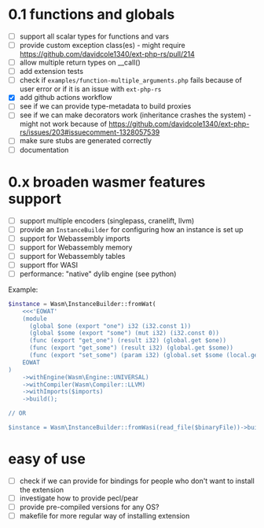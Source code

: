 # 0.1 functions and globals

- [ ] support all scalar types for functions and vars
- [ ] provide custom exception class(es) - might require https://github.com/davidcole1340/ext-php-rs/pull/214
- [ ] allow multiple return types on __call()
- [ ] add extension tests
- [ ] check if `examples/function-multiple_arguments.php` fails because of user error or if it is an issue with `ext-php-rs`
- [x] add github actions workflow
- [ ] see if we can provide type-metadata to build proxies
- [ ] see if we can make decorators work (inheritance crashes the system) - might not work because of https://github.com/davidcole1340/ext-php-rs/issues/203#issuecomment-1328057539
- [ ] make sure stubs are generated correctly 
- [ ] documentation 

# 0.x broaden wasmer features support

- [ ] support multiple encoders (singlepass, cranelift, llvm)
- [ ] provide an `InstanceBuilder` for configuring how an instance is set up
- [ ] support for Webassembly imports
- [ ] support for Webassembly memory
- [ ] support for Webassembly tables
- [ ] support ffor WASI
- [ ] performance: "native" dylib engine (see python)

Example:

```php
$instance = Wasm\InstanceBuilder::fromWat(
    <<<'EOWAT'
    (module
      (global $one (export "one") i32 (i32.const 1))
      (global $some (export "some") (mut i32) (i32.const 0))
      (func (export "get_one") (result i32) (global.get $one))
      (func (export "get_some") (result i32) (global.get $some))
      (func (export "set_some") (param i32) (global.set $some (local.get 0))))
    EOWAT
)
    ->withEngine(Wasm\Engine::UNIVERSAL)
    ->withCompiler(Wasm\Compiler::LLVM)
    ->withImports($imports)
    ->build();

// OR

$instance = Wasm\InstanceBuilder::fromWasi(read_file($binaryFile))->build();

```

# easy of use

- [ ] check if we can provide for bindings for people who don't want to install the extension
- [ ] investigate how to provide pecl/pear
- [ ] provide pre-compiled versions for any OS?
- [ ] makefile for more regular way of installing extension
